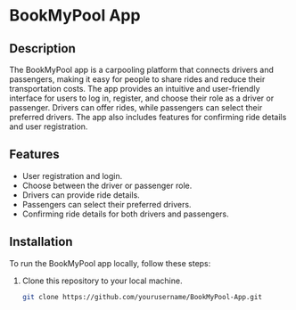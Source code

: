 # BookMyPool App

## Description

The BookMyPool app is a carpooling platform that connects drivers and passengers, making it easy for people to share rides and reduce their transportation costs. The app provides an intuitive and user-friendly interface for users to log in, register, and choose their role as a driver or passenger. Drivers can offer rides, while passengers can select their preferred drivers. The app also includes features for confirming ride details and user registration.

## Features

- User registration and login.
- Choose between the driver or passenger role.
- Drivers can provide ride details.
- Passengers can select their preferred drivers.
- Confirming ride details for both drivers and passengers.

## Installation

To run the BookMyPool app locally, follow these steps:

1. Clone this repository to your local machine.
   ```bash
   git clone https://github.com/yourusername/BookMyPool-App.git

